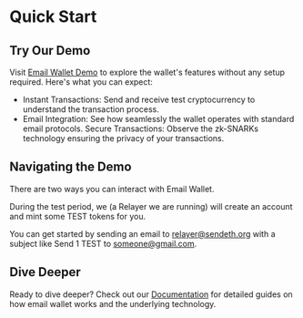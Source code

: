 # Quick Start

## Try Our Demo
Visit [Email Wallet Demo](www.emailwallet.org) to explore the wallet's features without any setup required. Here's what you can expect:

- Instant Transactions: Send and receive test cryptocurrency to understand the transaction process.
- Email Integration: See how seamlessly the wallet operates with standard email protocols.
Secure Transactions: Observe the zk-SNARKs technology ensuring the privacy of your transactions.

## Navigating the Demo
There are two ways you can interact with Email Wallet.

During the test period, we (a Relayer we are running) will create an account and mint some TEST tokens for you.

You can get started by sending an email to relayer@sendeth.org with a subject like Send 1 TEST to someone@gmail.com.

## Dive Deeper
Ready to dive deeper? Check out our [Documentation](www.github.com/zkemail/email-wallet) for detailed guides on how email wallet works and the underlying technology.


